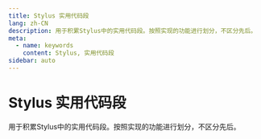 ```yaml
---
title: Stylus 实用代码段
lang: zh-CN
description: 用于积累Stylus中的实用代码段。按照实现的功能进行划分，不区分先后。
meta:
  - name: keywords
    content: Stylus, 实用代码段
sidebar: auto
---
```


# Stylus 实用代码段 #

用于积累Stylus中的实用代码段。按照实现的功能进行划分，不区分先后。
